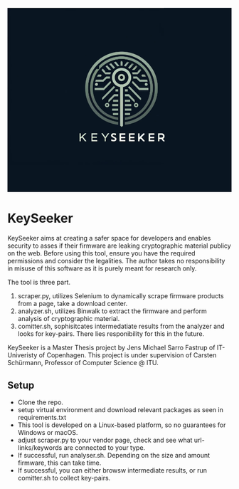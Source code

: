 ![KeySeeker](https://github.com/JensFastrup/KeySeeker/blob/main/keyseeker.PNG)


# KeySeeker
KeySeeker aims at creating a safer space for developers and enables security to asses if their firmware are leaking cryptographic material publicy on the web.
Before using this tool, ensure you have the required permissions and consider the legalities. The author takes no responsibility in misuse of this software as it is purely meant for research only. 

The tool is three part. 
1. scraper.py, utilizes Selenium to dynamically scrape firmware products from a page, take a download center.
2. analyzer.sh, utilizes Binwalk to extract the firmware and perform analysis of cryptographic material.
3. comitter.sh, sophisitcates intermedatiate results from the analyzer and looks for key-pairs. There lies responibility for this in the future. 

KeySeeker is a Master Thesis project by Jens Michael Sarro Fastrup of IT-Univeristy of Copenhagen. This project is under supervision of Carsten Schürmann, Professor of Computer Science @ ITU.

## Setup
- Clone the repo.
- setup virtual environment and download relevant packages as seen in requirements.txt
- This tool is developed on a Linux-based platform, so no guarantees for Windows or macOS.
- adjust scraper.py to your vendor page, check and see what url-links/keywords are connected to your type.
- If successful, run analyser.sh. Depending on the size and amount firmware, this can take time.
- If successful, you can either browsw intermediate results, or run comitter.sh to collect key-pairs.

  
